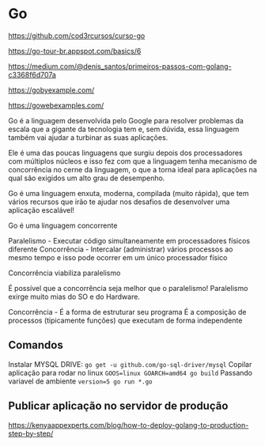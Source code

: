 # Go

https://github.com/cod3rcursos/curso-go

https://go-tour-br.appspot.com/basics/6

https://medium.com/@denis_santos/primeiros-passos-com-golang-c3368f6d707a

https://gobyexample.com/

https://gowebexamples.com/


Go é a linguagem desenvolvida pelo Google para resolver problemas da escala que a gigante da tecnologia tem e, sem dúvida, essa linguagem também vai ajudar a turbinar as suas aplicações.

Ele é uma das poucas linguagens que surgiu depois dos processadores com múltiplos núcleos e isso fez com que a linguagem tenha mecanismo de concorrência no cerne da linguagem, o que a torna ideal para aplicações na qual são exigidos um alto grau de desempenho.

Go é uma linguagem enxuta, moderna, compilada (muito rápida), que tem vários recursos que irão te ajudar nos desafios de desenvolver uma aplicação escalável!

Go é uma linguagem concorrente

Paralelismo - Executar código simultaneamente em processadores físicos diferente
Concorrência - Intercalar (administrar) vários processos ao mesmo tempo e isso pode ocorrer em um único processador físico

Concorrência viabiliza paralelismo

É possível que a concorrência seja melhor que o paralelismo!
Paralelismo exirge muito mias do SO e do Hardware.

Concorrência - É a forma de estruturar seu programa
É a composição de processos (tipicamente funções) que executam de forma independente

## Comandos
Instalar MYSQL DRIVE: ```go get -u github.com/go-sql-driver/mysql```
Copilar aplicação para rodar no linux ```GOOS=linux GOARCH=amd64 go build```
Passando variavel de ambiente ```version=5 go run *.go```

## Publicar aplicação no servidor de produção
https://kenyaappexperts.com/blog/how-to-deploy-golang-to-production-step-by-step/
